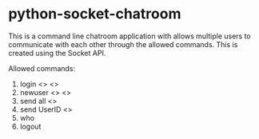 # python-socket-chatroom
This is a command line chatroom application with allows multiple users to communicate with each other through the allowed commands. This is created using the Socket API.

Allowed commands:
1. login <<UserID>> <<Password>> 
2. newuser <<UserID>> <<Password>>
3. send all <<message>>
4. send UserID <<message>>
5. who
6. logout
